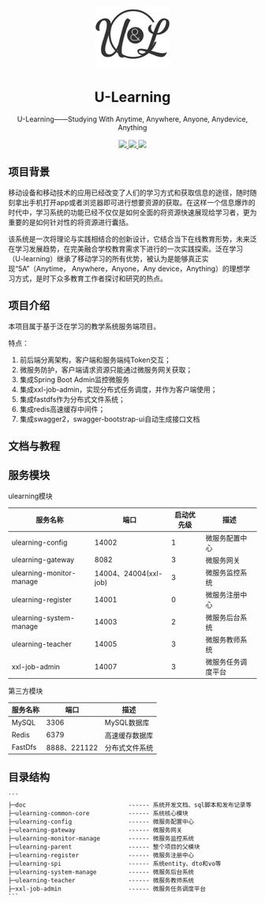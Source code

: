 <p align="center">
    <img src="https://raw.githubusercontent.com/Daye1112/u-learning/dev/doc/modules/pic/项目logo.jpg" width="150">
    <h1 align="center">U-Learning</h1>
    <p align="center">
        U-Learning——Studying With Anytime, Anywhere, Anyone, Anydevice, Anything
        <br>
        <br>
         <a href="https://github.com/Daye1112/u-learning">
             <img src="https://img.shields.io/github/watchers/Daye1112/u-learning?style=social" >
         </a>
         <a href="https://github.com/Daye1112/u-learning">
             <img src="https://img.shields.io/github/stars/Daye1112/u-learning?style=social" >
         </a>
         <a href="https://github.com/Daye1112/u-learning">
             <img src="https://img.shields.io/github/forks/Daye1112/u-learning?style=social" >
         </a>
    </p>    
</p>

## 项目背景

移动设备和移动技术的应用已经改变了人们的学习方式和获取信息的途径，随时随刻拿出手机打开app或者浏览器即可进行想要资源的获取。在这样一个信息爆炸的时代中，学习系统的功能已经不仅仅是如何全面的将资源快速展现给学习者，更为重要的是如何针对性的将资源进行囊括。

该系统是一次将理论与实践相结合的创新设计，它结合当下在线教育形势，未来泛在学习发展趋势，在完美融合学校教育需求下进行的一次实践探索。泛在学习（U-learning）继承了移动学习的所有优势，被认为是能够真正实现“5A”（Anytime， Anywhere，Anyone，Any device，Anything）的理想学习方式，是时下众多教育工作者探讨和研究的热点。

## 项目介绍

本项目属于基于泛在学习的教学系统服务端项目。

特点：

1. 前后端分离架构，客户端和服务端纯Token交互；
2. 微服务防护，客户端请求资源只能通过微服务网关获取；
3. 集成Spring Boot Admin监控微服务
4. 集成xxl-job-admin，实现分布式任务调度，并作为客户端使用；
5. 集成fastdfs作为分布式文件系统；
6. 集成redis高速缓存中间件；
7. 集成swagger2，swagger-bootstrap-ui自动生成接口文档

## 文档与教程



## 服务模块

ulearning模块

| 服务名称                 | 端口                  | 启动优先级 | 描述               |
| ------------------------ | --------------------- | ---------- | ------------------ |
| ulearning-config         | 14002                 | 1          | 微服务配置中心     |
| ulearning-gateway        | 8082                  | 3          | 微服务网关         |
| ulearning-monitor-manage | 14004、24004(xxl-job) | 3          | 微服务监控系统     |
| ulearning-register       | 14001                 | 0          | 微服务注册中心     |
| ulearning-system-manage  | 14003                 | 2          | 微服务后台系统     |
| ulearning-teacher        | 14005                 | 3          | 微服务教师系统     |
| xxl-job-admin            | 14007                 | 3          | 微服务任务调度平台 |

第三方模块

| 服务名称 | 端口         | 描述           |
| -------- | ------------ | -------------- |
| MySQL    | 3306         | MySQL数据库    |
| Redis    | 6379         | 高速缓存数据库 |
| FastDfs  | 8888、221122 | 分布式文件系统 |

## 目录结构

```
​```
├─doc                             ------ 系统开发文档、sql脚本和发布记录等
├─ulearning-common-core           ------ 系统核心模块
├─ulearning-config                ------ 微服务配置中心
├─ulearning-gateway               ------ 微服务网关
├─ulearning-monitor-manage        ------ 微服务监控系统
├─ulearning-parent                ------ 整个项目的父模块
├─ulearning-register              ------ 微服务注册中心
├─ulearning-spi                   ------ 系统entity、dto和vo等
├─ulearning-system-manage         ------ 微服务后台系统
├─ulearning-teacher               ------ 微服务教师系统
├─xxl-job-admin                   ------ 微服务任务调度平台
​```
```

